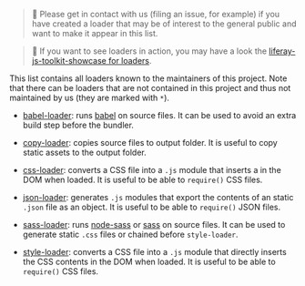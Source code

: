 > 👀 Please get in contact with us (filing an issue, for example) if you have
> created a loader that may be of interest to the general public and want to
> make it appear in this list.

> 👀 If you want to see loaders in action, you may have a look the
> [liferay-js-toolkit-showcase for loaders](https://github.com/izaera/liferay-js-toolkit-showcase/tree/loaders).

This list contains all loaders known to the maintainers of this project. Note
that there can be loaders that are not contained in this project and thus not
maintained by us (they are marked with `*`).

-   [babel-loader](https://github.com/liferay/liferay-js-toolkit/tree/master/packages/liferay-npm-bundler-loader-babel-loader):
    runs [babel](https://babeljs.io) on source files. It can be used to avoid an
    extra build step before the bundler.

-   [copy-loader](https://github.com/liferay/liferay-js-toolkit/tree/master/packages/liferay-npm-bundler-loader-copy-loader):
    copies source files to output folder. It is useful to copy static assets to
    the output folder.

-   [css-loader](https://github.com/liferay/liferay-js-toolkit/tree/master/packages/liferay-npm-bundler-loader-css-loader):
    converts a CSS file into a `.js` module that inserts a <link rel="stylesheet">
    in the DOM when loaded. It is useful to be able to `require()` CSS files.

-   [json-loader](https://github.com/liferay/liferay-js-toolkit/tree/master/packages/liferay-npm-bundler-loader-json-loader):
    generates `.js` modules that export the contents of an static `.json` file as
    an object. It is useful to be able to `require()` JSON files.

-   [sass-loader](https://github.com/liferay/liferay-js-toolkit/tree/master/packages/liferay-npm-bundler-loader-sass-loader):
    runs [node-sass](https://www.npmjs.com/package/node-sass) or
    [sass](https://www.npmjs.com/package/sass) on source files. It can be used to
    generate static `.css` files or chained before `style-loader`.

-   [style-loader](https://github.com/liferay/liferay-js-toolkit/tree/master/packages/liferay-npm-bundler-loader-style-loader):
    converts a CSS file into a `.js` module that directly inserts the CSS contents
    in the DOM when loaded. It is useful to be able to `require()` CSS files.
